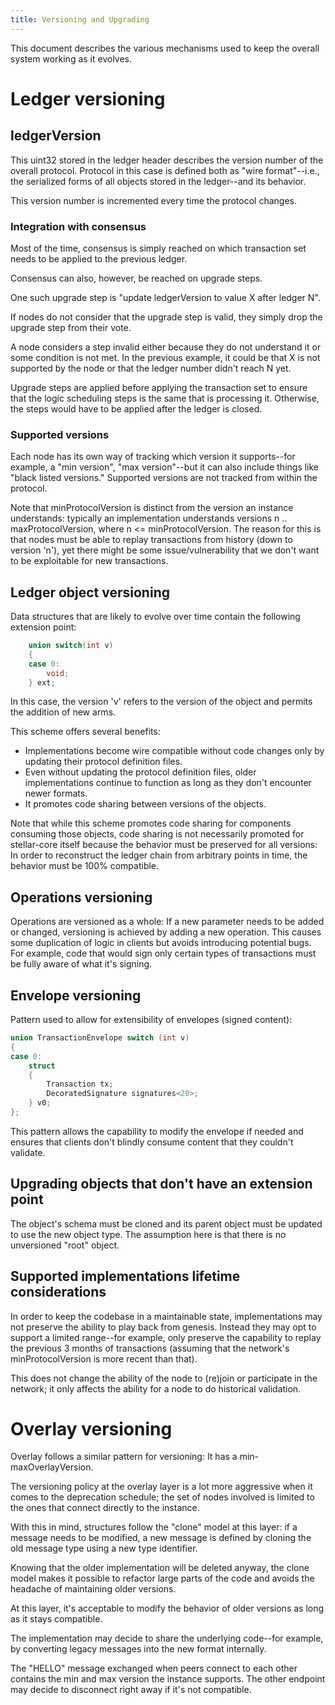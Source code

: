 ```yaml
---
title: Versioning and Upgrading
---
```



This document describes the various mechanisms used to keep the overall system working as it evolves.

# Ledger versioning
## ledgerVersion
This uint32 stored in the ledger header describes the version number of the overall protocol.
Protocol in this case is defined both as "wire format"--i.e., the serialized forms of all objects stored in the ledger--and its behavior.

This version number is incremented every time the protocol changes.

### Integration with consensus
Most of the time, consensus is simply reached on which transaction set needs to be applied to the previous ledger.

Consensus can also, however, be reached on upgrade steps.

One such upgrade step is "update ledgerVersion to value X after ledger N".

If nodes do not consider that the upgrade step is valid, they simply drop the upgrade step from their vote.

A node considers a step invalid either because they do not understand it or some condition is not met. In the previous example, it could be that X is not supported by the node or that the ledger number didn't reach N yet.

Upgrade steps are applied before applying the transaction set to ensure that the logic scheduling steps is the same that is processing it. Otherwise, the steps would have to be applied after the ledger is closed.

### Supported versions
Each node has its own way of tracking which version it supports--for example, a "min version", "max version"--but it can also include things like "black listed versions." Supported versions are not tracked from within the protocol.

Note that minProtocolVersion is distinct from the version an instance understands:
typically an implementation understands versions n .. maxProtocolVersion, where n <= minProtocolVersion.
The reason for this is that nodes must be able to replay transactions from history (down to version 'n'), yet there might be some issue/vulnerability that we don't want to be exploitable for new transactions.

## Ledger object versioning

Data structures that are likely to evolve over time contain the following extension point:
```C++
    union switch(int v)
    {
    case 0:
        void;
    } ext;
```

In this case, the version 'v' refers to the version of the object and permits the addition of new arms.

This scheme offers several benefits:
* Implementations become wire compatible without code changes only by updating their protocol definition files.
* Even without updating the protocol definition files, older implementations continue to function as long as they don't encounter newer formats.
* It promotes code sharing between versions of the objects.

Note that while this scheme promotes code sharing for components consuming those objects, code sharing is not necessarily promoted for stellar-core itself because the behavior must be preserved for all versions: In order to reconstruct the ledger chain from arbitrary points in time, the behavior must be 100% compatible.

## Operations versioning

Operations are versioned as a whole: If a new parameter needs to be added or changed, versioning is achieved by adding a new operation.
This causes some duplication of logic in clients but avoids introducing potential bugs. For example, code that would sign only certain types of transactions must be fully aware of what it's signing.

## Envelope versioning

Pattern used to allow for extensibility of envelopes (signed content):
```C++
union TransactionEnvelope switch (int v)
{
case 0:
    struct
    {
        Transaction tx;
        DecoratedSignature signatures<20>;
    } v0;
};
```

This pattern allows the capability to modify the envelope if needed and ensures that clients don't blindly consume content that they couldn't validate.

## Upgrading objects that don't have an extension point

The object's schema must be cloned and its parent object must be updated to use the new object type. The assumption here is that there is no unversioned "root" object.

## Supported implementations lifetime considerations

In order to keep the codebase in a maintainable state, implementations may not preserve the ability to play back from genesis. Instead they may opt to support a limited range--for example, only preserve the capability to replay the previous 3 months of transactions (assuming that the network's minProtocolVersion is more recent than that).

This does not change the ability of the node to (re)join or participate in the network; it only affects the ability for a node to do historical validation.

# Overlay versioning

Overlay follows a similar pattern for versioning: It has a min-maxOverlayVersion.

The versioning policy at the overlay layer is a lot more aggressive when it comes to the deprecation schedule; the set of nodes involved is limited to the ones that connect directly to the instance.

With this in mind, structures follow the "clone" model at this layer:
if a message needs to be modified, a new message is defined by cloning the old message type using a new type identifier.

Knowing that the older implementation will be deleted anyway, the clone model makes it possible to refactor large parts of the code and avoids the headache of maintaining older versions.

At this layer, it's acceptable to modify the behavior of older versions as long as it stays compatible.

The implementation may decide to share the underlying code--for example, by converting legacy messages into the new format internally.

The "HELLO" message exchanged when peers connect to each other contains the min and max version the instance supports. The other endpoint may decide to disconnect right away if it's not compatible.




